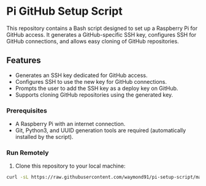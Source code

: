 # Pi GitHub Setup Script

This repository contains a Bash script designed to set up a Raspberry Pi for GitHub access. It generates a GitHub-specific SSH key, configures SSH for GitHub connections, and allows easy cloning of GitHub repositories.

## Features

- Generates an SSH key dedicated for GitHub access.
- Configures SSH to use the new key for GitHub connections.
- Prompts the user to add the SSH key as a deploy key on GitHub.
- Supports cloning GitHub repositories using the generated key.

### Prerequisites

- A Raspberry Pi with an internet connection.
- Git, Python3, and UUID generation tools are required (automatically installed by the script).

### Run Remotely

1. Clone this repository to your local machine:
```bash
curl -sL https://raw.githubusercontent.com/waymond91/pi-setup-script/main/run.sh | bash
```
